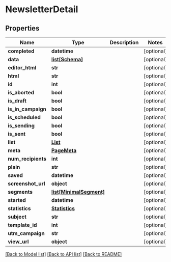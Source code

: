 # NewsletterDetail

## Properties
Name | Type | Description | Notes
------------ | ------------- | ------------- | -------------
**completed** | **datetime** |  | [optional] 
**data** | [**list[Schema]**](Schema.md) |  | [optional] 
**editor_html** | **str** |  | [optional] 
**html** | **str** |  | [optional] 
**id** | **int** |  | [optional] 
**is_aborted** | **bool** |  | [optional] 
**is_draft** | **bool** |  | [optional] 
**is_in_campaign** | **bool** |  | [optional] 
**is_scheduled** | **bool** |  | [optional] 
**is_sending** | **bool** |  | [optional] 
**is_sent** | **bool** |  | [optional] 
**list** | [**List**](List.md) |  | [optional] 
**meta** | [**PageMeta**](PageMeta.md) |  | [optional] 
**num_recipients** | **int** |  | [optional] 
**plain** | **str** |  | [optional] 
**saved** | **datetime** |  | [optional] 
**screenshot_url** | **object** |  | [optional] 
**segments** | [**list[MinimalSegment]**](MinimalSegment.md) |  | [optional] 
**started** | **datetime** |  | [optional] 
**statistics** | [**Statistics**](Statistics.md) |  | [optional] 
**subject** | **str** |  | [optional] 
**template_id** | **int** |  | [optional] 
**utm_campaign** | **str** |  | [optional] 
**view_url** | **object** |  | [optional] 

[[Back to Model list]](../README.md#documentation-for-models) [[Back to API list]](../README.md#documentation-for-api-endpoints) [[Back to README]](../README.md)


